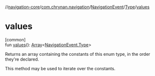 //[navigation-core](../../../../index.md)/[com.chrynan.navigation](../../index.md)/[NavigationEvent](../index.md)/[Type](index.md)/[values](values.md)

# values

[common]\
fun [values](values.md)(): [Array](https://kotlinlang.org/api/latest/jvm/stdlib/kotlin/-array/index.html)&lt;[NavigationEvent.Type](index.md)&gt;

Returns an array containing the constants of this enum type, in the order they're declared.

This method may be used to iterate over the constants.
